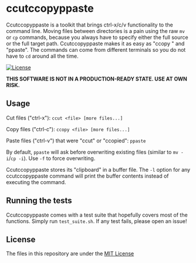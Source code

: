 # ccutccopyppaste

Ccutccopyppaste is a toolkit that brings ctrl-x/c/v functionality to the command line. Moving files between directories is a pain using the raw `mv` or `cp` commands, because you always have to specify either the full source or the full target path. Ccutccopyppaste makes it as easy as "ccopy <file>" and "ppaste". The commands can come from different terminals so you do not have to `cd` around all the time.

[![License](https://img.shields.io/badge/license-MIT-blue.svg)](LICENSE)


**THIS SOFTWARE IS NOT IN A PRODUCTION-READY STATE. USE AT OWN RISK.**


## Usage

Cut files ("ctrl-x"): `ccut <file> [more files...]`

Copy files ("ctrl-c"): `ccopy <file> [more files...]`

Paste files ("ctrl-v") that were "ccut" or "ccopied": `ppaste`


By default, `ppaste` will ask before overwriting existing files (similar to `mv -i`/`cp -i`). Use `-f` to force overwriting.

Ccutccopyppaste stores its "clipboard" in a buffer file. The `-l` option for any ccutccopyppaste command will print the buffer contents instead of executing the command.


## Running the tests

Ccutccopyppaste comes with a test suite that hopefully covers most of the functions. Simply run `test_suite.sh`. If any test fails, please open an issue!


## License
The files in this repository are under the [MIT License](LICENSE)

